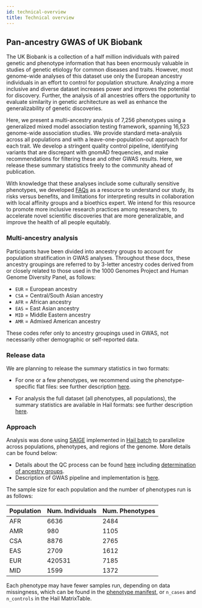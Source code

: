 ```yaml
---
id: technical-overview
title: Technical overview
---
```



## Pan-ancestry GWAS of UK Biobank

The UK Biobank is a collection of a half million individuals with paired genetic and phenotype information that has been enormously valuable in studies of genetic etiology for common diseases and traits. However, most genome-wide analyses of this dataset use only the European ancestry individuals in an effort to control for population structure. Analyzing a more inclusive and diverse dataset increases power and improves the potential for discovery. Further, the analysis of all ancestries offers the opportunity to evaluate similarity in genetic architecture as well as enhance the generalizability of genetic discoveries.

Here, we present a multi-ancestry analysis of 7,256 phenotypes using a generalized mixed model association testing framework, spanning 16,523 genome-wide association studies. We provide standard meta-analysis across all populations and with a leave-one-population-out approach for each trait. We develop a stringent quality control pipeline, identifying variants that are discrepant with gnomAD frequencies, and make recommendations for filtering these and other GWAS results. Here, we release these summary statistics freely to the community ahead of publication.

With knowledge that these analyses include some culturally sensitive phenotypes, we developed [FAQs]() as a resource to understand our study, its risks versus benefits, and limitations for interpreting results in collaboration with local affinity groups and a bioethics expert. We intend for this resource to promote more inclusive research practices among researchers, to accelerate novel scientific discoveries that are more generalizable, and improve the health of all people equitably.

### Multi-ancestry analysis

Participants have been divided into ancestry groups to account for population stratification in GWAS analyses. Throughout these docs, these ancestry groupings are referred to by 3-letter ancestry codes derived from or closely related to those used in the 1000 Genomes Project and Human Genome Diversity Panel, as follows:

- `EUR` = European ancestry
- `CSA` = Central/South Asian ancestry
- `AFR` = African ancestry
- `EAS` = East Asian ancestry
- `MID` = Middle Eastern ancestry
- `AMR` = Admixed American ancestry
 
These codes refer only to ancestry groupings used in GWAS, not necessarily other demographic or self-reported data.

### Release data

We are planning to release the summary statistics in two formats:

- For one or a few phenotypes, we recommend using the phenotype-specific flat files: see further description [here](https://github.com/atgu/ukbb_pan_ancestry/wiki/Per-phenotype-files).

- For analysis the full dataset (all phenotypes, all populations), the summary statistics are available in Hail formats: see further description [here](https://github.com/atgu/ukbb_pan_ancestry/wiki/Hail-format).

### Approach

Analysis was done using [SAIGE](https://github.com/weizhouUMICH/SAIGE/wiki/Genetic-association-tests-using-SAIGE) implemented in [Hail batch](https://hail.is/docs/batch/index.html) to parallelize across populations, phenotypes, and regions of the genome. More details can be found below:

- Details about the QC process can be found [here](https://github.com/atgu/ukbb_pan_ancestry/wiki/QC) including [determination of ancestry groups](https://github.com/atgu/ukbb_pan_ancestry/wiki/QC#ancestry-definitions).
- Description of GWAS pipeline and implementation is [here](https://github.com/atgu/ukbb_pan_ancestry/wiki/Batch-pipeline).

The sample size for each population and the number of phenotypes run is as follows:

| Population | Num. Individuals | Num. Phenotypes |
|-----|-----------|----------|
| AFR |      6636 |     2484 |
| AMR |       980 |     1105 |
| CSA |      8876 |     2765 |
| EAS |      2709 |     1612 |
| EUR |    420531 |     7185 |
| MID |      1599 |     1372 |

Each phenotype may have fewer samples run, depending on data missingness, which can be found in the [phenotype manifest](), or `n_cases` and `n_controls` in the Hail MatrixTable.
